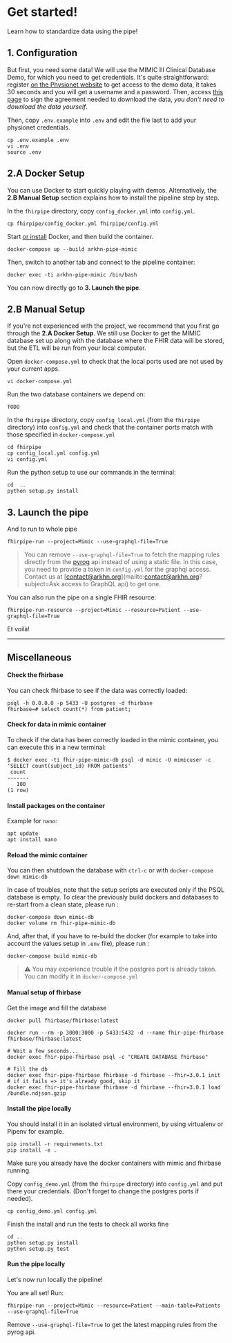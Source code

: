 
# Get started!

Learn how to standardize data using the pipe!

## 1. Configuration

But first, you need some data! We will use the MIMIC III Clinical Database Demo, for which you need to get credentials. It's quite straightforward: register [on the Physionet website](https://mimic.physionet.org/gettingstarted/demo/) to get access to the demo data, it takes 30 seconds and you will get a username and a password. Then, access [this page](https://physionet.org/works/MIMICIIIClinicalDatabaseDemo/) to sign the agreement needed to download the data, _you don't need to download the data yourself_.

Then, copy `.env.example` into `.env` and edit the file last to add your physionet credentials.

```
cp .env.example .env
vi .env
source .env
```

## 2.A Docker Setup

You can use Docker to start quickly playing with demos. Alternatively, the **2.B Manual Setup** section explains how to install the pipeline step by step.

In the `fhirpipe` directory, copy `config_docker.yml` into `config.yml`.

```
cp fhirpipe/config_docker.yml fhirpipe/config.yml
```

Start [or install](https://docs.docker.com/install/#supported-platforms) Docker, and then build the container.
```
docker-compose up --build arkhn-pipe-mimic
```

Then, switch to another tab and connect to the pipeline container:

```
docker exec -ti arkhn-pipe-mimic /bin/bash
```

You can now directly go to **3. Launch the pipe**.

## 2.B Manual Setup

If you're not experienced with the project, we recommend that you first go through the **2.A Docker Setup**. We still use Docker to get the MIMIC database set up along with the database where the FHIR data will be stored, but the ETL will be run from your local computer.

Open `docker-compose.yml` to check that the local ports used are not used by your current apps.
```
vi docker-compose.yml 
```

Run the two database containers we depend on:
```
TODO
```

In the `fhirpipe` directory, copy `config_local.yml` (from the `fhirpipe` directory) into `config.yml` and check that the container ports match with those specified in `docker-compose.yml`

```
cd fhirpipe
cp config_local.yml config.yml
vi config.yml
```

Run the python setup to use our commands in the terminal:

```
cd  ..
python setup.py install
```

## 3. Launch the pipe


And to run to whole pipe

```
fhirpipe-run --project=Mimic --use-graphql-file=True
```

> You can remove `--use-graphql-file=True` to fetch the mapping rules directly from the [pyrog](https://github.com/arkhn/pyrog) api instead of using a static file. In this case, you need to provide a token in `config.yml` for the graphql access. Contact us at [contact@arkhn.org](mailto:contact@arkhn.org?subject=Ask access to GraphQL api) to get one.

You can also run the pipe on a single FHIR resource:

```
fhirpipe-run-resource --project=Mimic --resource=Patient --use-graphql-file=True
```

Et voilà!

---

## Miscellaneous

#### Check the fhirbase

You can check fhirbase to see if the data was correctly loaded:

```
psql -h 0.0.0.0 -p 5433 -U postgres -d fhirbase
fhirbase=# select count(*) from patient;
```

#### Check for data in mimic container

To check if the data has been correctly loaded in the mimic container, you can execute this in a new terminal:

```
$ docker exec -ti fhir-pipe-mimic-db psql -d mimic -U mimicuser -c 'SELECT count(subject_id) FROM patients'
 count
-------
   100
(1 row)
```

#### Install packages on the container

Example for `nano`:
```
apt update
apt install nano
```

#### Reload the mimic container

You can then shutdown the database with `ctrl-c` or with `docker-compose down mimic-db`

In case of troubles, note that the setup scripts are executed only if the PSQL database is empty.
To clear the previously build dockers and databases to re-start from a clean state, please run :

```
docker-compose down mimic-db
docker volume rm fhir-pipe-mimic-db
```

And, after that, if you have to re-build the docker (for example to take into account the values setup in `.env` file), please run :

```
docker-compose build mimic-db
```

> :warning: You may experience trouble if the postgres port is already taken. You can modify it in `docker-compose.yml`



#### Manual setup of fhirbase

Get the image and fill the database

```
docker pull fhirbase/fhirbase:latest

docker run --rm -p 3000:3000 -p 5433:5432 -d --name fhir-pipe-fhirbase fhirbase/fhirbase:latest

# Wait a few seconds...
docker exec fhir-pipe-fhirbase psql -c "CREATE DATABASE fhirbase"

# Fill the db
docker exec fhir-pipe-fhirbase fhirbase -d fhirbase --fhir=3.0.1 init # if it fails => it's already good, skip it
docker exec fhir-pipe-fhirbase fhirbase -d fhirbase --fhir=3.0.1 load /bundle.ndjson.gzip
```

#### Install the pipe locally

You should install it in an isolated virtual environment, by using virtualenv or Pipenv for example.

```
pip install -r requirements.txt
pip install -e .
```

 Make sure you already have the docker containers with mimic and fhirbase running.

Copy `config_demo.yml` (from the `fhirpipe` directory) into `config.yml` and put there your credentials. (Don't forget to change the postgres ports if needed).

```
cp config_demo.yml config.yml
```

Finish the install and run the tests to check all works fine
```
cd ..
python setup.py install
python setup.py test
```

#### Run the pipe locally

Let's now run locally the pipeline!

You are all set! Run:

```
fhirpipe-run --project=Mimic --resource=Patient --main-table=Patients --use-graphql-file=True
```

Remove `--use-graphql-file=True` to get the latest mapping rules from the pyrog api.

